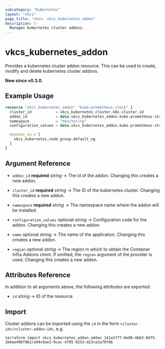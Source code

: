 ```yaml
---
subcategory: "Kubernetes"
layout: "vkcs"
page_title: "vkcs: vkcs_kubernetes_addon"
description: |-
  Manages kubernetes cluster addons.
---
```


# vkcs_kubernetes_addon

Provides a kubernetes cluster addon resource. This can be used to create, modify and delete kubernetes cluster addons.

**New since v0.3.0**.

## Example Usage
```terraform
resource "vkcs_kubernetes_addon" "kube-prometheus-stack" {
  cluster_id           = vkcs_kubernetes_cluster.k8s-cluster.id
  addon_id             = data.vkcs_kubernetes_addon.kube-prometheus-stack.id
  namespace            = "monitoring"
  configuration_values = data.vkcs_kubernetes_addon.kube-prometheus-stack.configuration_values

  depends_on = [
    vkcs_kubernetes_node_group.default_ng
  ]
}
```

## Argument Reference
- `addon_id` **required** *string* &rarr;  The id of the addon. Changing this creates a new addon.

- `cluster_id` **required** *string* &rarr;  The ID of the kubernetes cluster. Changing this creates a new addon.

- `namespace` **required** *string* &rarr;  The namespace name where the addon will be installed.

- `configuration_values` optional *string* &rarr;  Configuration code for the addon. Changing this creates a new addon.

- `name` optional *string* &rarr;  The name of the application. Changing this creates a new addon.

- `region` optional *string* &rarr;  The region in which to obtain the Container Infra Addons client. If omitted, the `region` argument of the provider is used. Changing this creates a new addon.


## Attributes Reference
In addition to all arguments above, the following attributes are exported:
- `id` *string* &rarr;  ID of the resource



## Import

Cluster addons can be imported using the `id` in the form `<cluster-id>/<cluster-addon-id>`, e.g.

```shell
terraform import vkcs_kubernetes_addon.addon 141a1f77-0e89-4b63-8d75-1b4ae496f862/a94c8ae2-0cac-4795-9253-d23ce2a70f86
```
